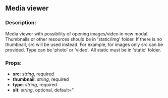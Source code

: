## **Media viewer**

### Description:

Media viewer with possibility of opening images/video in new modal.
Thumbnails or other resources should be in 'static/img' folder.
If there is no thumbnail, src will be used instead. For example, for images only src can be provided.
Type can be 'photo' or 'video'.
All static must be in 'static' folder.

### Props:

- **src**: _string_, required
- **thumbnail**: _string_, required
- **type**: _string_, required
- **alt**: _string_, optional, default=''
